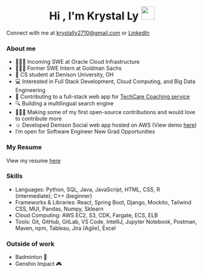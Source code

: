
<h1 align="center"><b>Hi , I'm Krystal Ly </b><img src="https://media.giphy.com/media/hvRJCLFzcasrR4ia7z/giphy.gif" width="35"></h1>
Connect with me at <a href="mailto:krystally2710@gmail.com">krystally2710@gmail.com</a> or <a href="https://www.linkedin.com/in/krystal-ly/">LinkedIn</a>

<h3>About me</h3>

- 👩🏻‍💻 Incoming SWE at Oracle Cloud Infrastructure
- 👩🏻‍💻 Former SWE Intern at Goldman Sachs
- 🏫 CS student at Denison University, OH
- 💻 Interested in Full Stack Development, Cloud Computing, and Big Data Engineering
- 🤗 Contributing to a full-stack web app for <a href="https://techcarecoaching.com/">TechCare Coaching service</a>
- 🔍 Building a multilingual search engine
- 🧑‍🤝‍🧑 Making some of my first open-source contributions and would love to contribute more
- ☺️ Developed Denison Social web app hosted on AWS (View demo <a href="https://d2043rjub15yfz.cloudfront.net/">here</a>)
- I’m open for Software Engineer New Grad Opportunities

<h3>My Resume</h3>
View my resume <a href="https://drive.google.com/file/d/1LpRU4-f1JMpKOmQjg6Dzz3O1_mtyfsqs/view?usp=sharing/">here</a>
	
<h3>Skills</h3>

- Languages: Python, SQL, Java, JavaScript, HTML, CSS, R (intermediate); C++ (beginner)
- Frameworks & Libraries: React, Spring Boot, Django, Mockito, Tailwind CSS, MUI, Pandas, Numpy, Sklearn
- Cloud Computing: AWS EC2, S3, CDK, Fargate, ECS, ELB
- Tools: Git, GitHub, GitLab, VS Code, IntelliJ, Jupyter Notebook, Postman, Maven, npm, Tableau, Jira (Agile), Excel

<h3>Outside of work</h3>

- Badminton 🏸
- Genshin Impact 🎮
